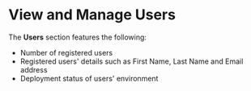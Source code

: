 # View and Manage Users

The **Users** section features the following:

* Number of registered users
* Registered users' details such as First Name, Last Name and Email address
* Deployment status of users' environment
